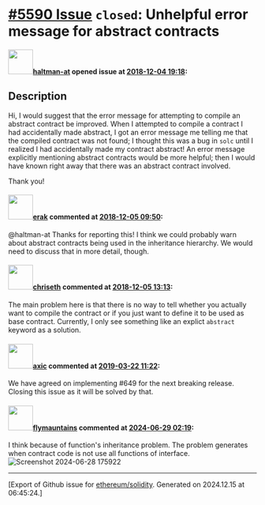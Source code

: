 # [\#5590 Issue](https://github.com/ethereum/solidity/issues/5590) `closed`: Unhelpful error message for abstract contracts

#### <img src="https://avatars.githubusercontent.com/u/35589221?v=4" width="50">[haltman-at](https://github.com/haltman-at) opened issue at [2018-12-04 19:18](https://github.com/ethereum/solidity/issues/5590):

## Description

Hi, I would suggest that the error message for attempting to compile an abstract contract be improved.  When I attempted to compile a contract I had accidentally made abstract, I got an error message me telling me that the compiled contract was not found; I thought this was a bug in `solc` until I realized I had accidentally made my contract abstract!  An error message explicitly mentioning abstract contracts would be more helpful; then I would have known right away that there was an abstract contract involved.

Thank you!

#### <img src="https://avatars.githubusercontent.com/u/20012009?u=61e903cf16bc5f3353db1d571401e2e71b6f61ed&v=4" width="50">[erak](https://github.com/erak) commented at [2018-12-05 09:50](https://github.com/ethereum/solidity/issues/5590#issuecomment-444424786):

@haltman-at Thanks for reporting this! I think we could probably warn about abstract contracts being used in the inheritance hierarchy. We would need to discuss that in more detail, though.

#### <img src="https://avatars.githubusercontent.com/u/9073706?v=4" width="50">[chriseth](https://github.com/chriseth) commented at [2018-12-05 13:13](https://github.com/ethereum/solidity/issues/5590#issuecomment-444480388):

The main problem here is that there is no way to tell whether you actually want to compile the contract or if you just want to define it to be used as base contract. Currently, I only see something like an explict `abstract` keyword as a solution.

#### <img src="https://avatars.githubusercontent.com/u/20340?v=4" width="50">[axic](https://github.com/axic) commented at [2019-03-22 11:22](https://github.com/ethereum/solidity/issues/5590#issuecomment-475583877):

We have agreed on implementing #649 for the next breaking release. Closing this issue as it will be solved by that.

#### <img src="https://avatars.githubusercontent.com/u/172695995?u=121922d8b1011bb8bfc28ce0a6bc94d0ffcbefbb&v=4" width="50">[flymauntains](https://github.com/flymauntains) commented at [2024-06-29 02:19](https://github.com/ethereum/solidity/issues/5590#issuecomment-2197858121):

I think because of function's inheritance problem.
The problem generates when contract code is not use all functions of interface.
![Screenshot 2024-06-28 175922](https://github.com/ethereum/solidity/assets/172695995/43d18289-37cf-48ff-b5da-98dd7f845549)


-------------------------------------------------------------------------------



[Export of Github issue for [ethereum/solidity](https://github.com/ethereum/solidity). Generated on 2024.12.15 at 06:45:24.]
